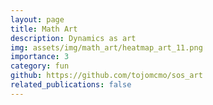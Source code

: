 ```yaml
---
layout: page
title: Math Art
description: Dynamics as art
img: assets/img/math_art/heatmap_art_11.png
importance: 3
category: fun
github: https://github.com/tojomcmo/sos_art
related_publications: false
---
```

